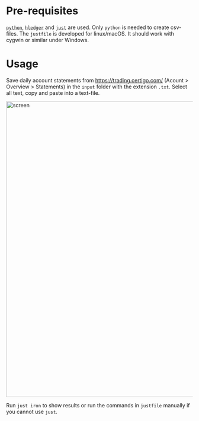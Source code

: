 # Pre-requisites

[`python`](https://www.python.org/downloads/), [`hledger`](https://github.com/simonmichael/hledger) and [`just`](https://github.com/casey/just) are used. 
Only `python` is needed to create csv-files. The `justfile` is developed for linux/macOS. It should work with cygwin or similar under
Windows.


# Usage

Save daily account statements from https://trading.certigo.com/ (Acount > Overview > Statements) 
in the `input` folder with the extension `.txt`. Select all text, copy and paste into a text-file.

<img width="798" alt="screen" src="https://github.com/user-attachments/assets/1b9293fd-ee84-4164-ad64-8fb57646de69">

Run `just iron` to show results or run the commands in `justfile` manually if you cannot use 
`just`.

